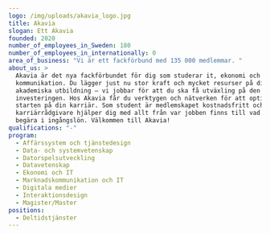 ```yaml
---
logo: /img/uploads/akavia_logo.jpg
title: Akavia
slogan: Ett Akavia
founded: 2020
number_of_employees_in_Sweden: 180
number_of_employees_in_internationally: 0
area_of_business: "Vi är ett fackförbund med 135 000 medlemmar. "
about_us: >
  Akavia är det nya fackförbundet för dig som studerar it, ekonomi och
  kommunikation. Du lägger just nu stor kraft och mycket resurser på din
  akademiska utbildning – vi jobbar för att du ska få utväxling på den
  investeringen. Hos Akavia får du verktygen och nätverken för att optimera
  starten på din karriär. Som student är medlemskapet kostnadsfritt och våra
  karriärrådgivare hjälper dig med allt från var jobben finns till vad du ska
  begära i ingångslön. Välkommen till Akavia!
qualifications: "-"
program:
  - Affärssystem och tjänstedesign
  - Data- och systemvetenskap
  - Datorspelsutveckling
  - Datavetenskap
  - Ekonomi och IT
  - Marknadskommunikation och IT
  - Digitala medier
  - Interaktionsdesign
  - Magister/Master
positions:
  - Deltidstjänster
---
```

